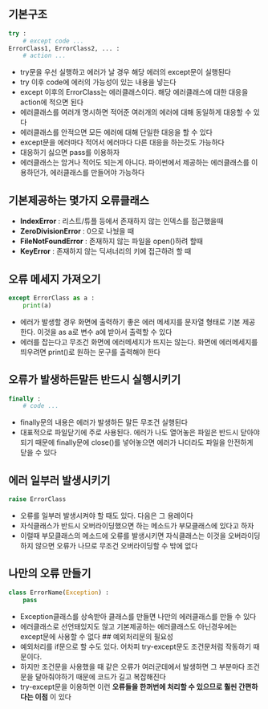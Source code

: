 ## 기본구조

```python
try :
    # except code ...
ErrorClass1, ErrorClass2, ... :
    # action ...
```

- try문을 우선 실행하고 에러가 날 경우 해당 에러의 except문이 실행된다
- try 이후 code에 에러의 가능성이 있는 내용을 넣는다
- except 이후의 ErrorClass는 에러클래스이다. 해당 에러클래스에 대한 대응을 action에 적으면 된다
- 에러클래스를 여러개 명시하면 적어준 여러개의 에러에 대해 동일하게 대응할 수 있다
- 에러클래스를 안적으면 모든 에러에 대해 단일한 대응을 할 수 있다
- except문을 에러마다 적어서 에러마다 다른 대응을 하는것도 가능하다
- 대응하기 싫으면 pass를 이용하자
- 에러클래스는 암거나 적어도 되는게 아니다. 파이썬에서 제공하는 에러클래스를 이용하던가, 에러클래스를 만들어야 가능하다

## 기본제공하는 몇가지 오류클래스

- **IndexError** : 리스트/튜플 등에서 존재하지 않는 인덱스를 접근했을때
- **ZeroDivisionError** : 0으로 나눴을 때
- **FileNotFoundError** : 존재하지 않는 파일을 open()하려 할때
- **KeyError** : 존재하지 않는 딕셔너리의 키에 접근하려 할 때

## 오류 메세지 가져오기

```python
except ErrorClass as a :
    print(a)
```

- 에러가 발생할 경우 화면에 출력하기 좋은 에러 메세지를 문자열 형태로 기본 제공한다. 이것을 as a로 변수 a에 받아서 출력할 수 있다
- 에러를 잡는다고 무조건 화면에 에러메세지가 뜨지는 않는다. 화면에 에러메세지를 띄우려면 print()로 원하는 문구를 출력해야 한다

## 오류가 발생하든말든 반드시 실행시키기

```python
finally :
    # code ...
```

- finally문의 내용은 에러가 발생하든 말든 무조건 실행된다
- 대표적으로 파일닫기에 주로 사용된다. 에러가 나도 열어놓은 파일은 반드시 닫아야 되기 때문에 finally문에 close()를 넣어놓으면 에러가 나더라도 파일을 안전하게 닫을 수 있다

## 에러 일부러 발생시키기

```python
raise ErrorClass
```

- 오류를 일부러 발생시켜야 할 때도 있다. 다음은 그 용례이다
- 자식클래스가 반드시 오버라이딩했으면 하는 메소드가 부모클래스에 있다고 하자
- 이럴때 부모클래스의 메소드에 오류를 발생시키면 자식클래스는 이것을 오버라이딩하지 않으면 오류가 나므로 무조건 오버라이딩할 수 밖에 없다

## 나만의 오류 만들기

```python
class ErrorName(Exception) :
    pass
```

- Exception클래스를 상속받아 클래스를 만들면 나만의 에러클래스를 만들 수 있다
- 에러클래스로 선언돼있지도 않고 기본제공하는 에러클래스도 아닌경우에는 except문에 사용할 수 없다 ## 예외처리문의 필요성
- 예외처리를 if문으로 할 수도 있다. 어차피 try-except문도 조건문처럼 작동하기 때문이다.
- 하지만 조건문을 사용했을 때 같은 오류가 여러군데에서 발생하면 그 부분마다 조건문을 달아줘야하기 때문에 코드가 길고 복잡해진다
- try-except문을 이용하면 이런 **오류들을 한꺼번에 처리할 수 있으므로 훨씬 간편하다는 이점** 이 있다